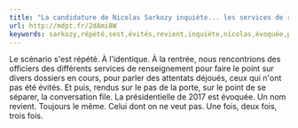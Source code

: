 ```yaml
---
title: "La candidature de Nicolas Sarkozy inquiète... les services de renseignement"
url: http://mdpt.fr/2dAmi8W
keywords: sarkozy,répété,sest,évités,revient,inquiète,nicolas,évoquée,point,candidature,veut,renseignement,services,scénario,séparer
---
```

Le scénario s'est répété. À l\'identique. À la rentrée, nous rencontrions des officiers des différents services de renseignement pour faire le point sur divers dossiers en cours, pour parler des attentats déjoués, ceux qui n'ont pas été évités. Et puis, rendus sur le pas de la porte, sur le point de se séparer, la conversation file. La présidentielle de 2017 est évoquée. Un nom revient. Toujours le même. Celui dont on ne veut pas. Une fois, deux fois, trois fois.
